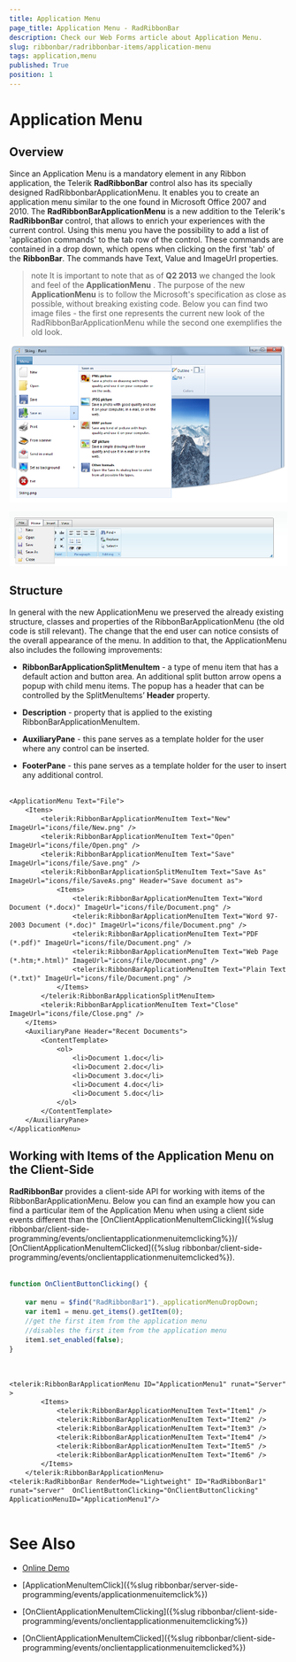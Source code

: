 ```yaml
---
title: Application Menu
page_title: Application Menu - RadRibbonBar
description: Check our Web Forms article about Application Menu.
slug: ribbonbar/radribbonbar-items/application-menu
tags: application,menu
published: True
position: 1
---
```


# Application Menu



## Overview

Since an Application Menu is a mandatory element in any Ribbon application, the Telerik **RadRibbonBar** control also has its specially designed RadRibbonbarApplicationMenu. It enables you to create an application menu similar to the one found in Microsoft Office 2007 and 2010. The **RadRibbonBarApplicationMenu** is a new addition to the Telerik's **RadRibbonBar** control, that allows to enrich your experiences with the current control. Using this menu you have the possibility to add a list of 'application commands' to the tab row of the control. These commands are contained in a drop down, which opens when clicking on the first 'tab' of the **RibbonBar**. The commands have Text, Value and ImageUrl properties.

>note It is important to note that as of **Q2 2013** we changed the look and feel of the **ApplicationMenu** . The purpose of the new **ApplicationMenu** is to follow the Microsoft's specification as close as possible, without breaking existing code. Below you can find two image files - the first one represents the current new look of the RadRibbonBarApplicationMenu while the second one exemplifies the old look.
>


![ribbonbar-applicationmenu](images/ribbonbar-applicationmenu.png)

![RadRibbonBar Application Menu](images/ribbonbar_applicationmenu.png)

## Structure

In general with the new ApplicationMenu we preserved the already existing structure, classes and properties of the RibbonBarApplicationMenu (the old code is still relevant). The change that the end user can notice consists of the overall appearance of the menu. In addition to that, the ApplicationMenu also includes the following improvements:

* **RibbonBarApplicationSplitMenuItem** - a type of menu item that has a default action and button area. An additional split button arrow opens a popup with child menu items. The popup has a header that can be controlled by the SplitMenuItems’ **Header** property.

* **Description** - property that is applied to the existing RibbonBarApplicationMenuItem.

* **AuxiliaryPane** - this pane serves as a template holder for the user where any control can be inserted.

* **FooterPane** - this pane serves as a template holder for the user to insert any additional control.

````ASPNET

<ApplicationMenu Text="File">
	<Items>
		<telerik:RibbonBarApplicationMenuItem Text="New" ImageUrl="icons/file/New.png" />
		<telerik:RibbonBarApplicationMenuItem Text="Open" ImageUrl="icons/file/Open.png" />
		<telerik:RibbonBarApplicationMenuItem Text="Save" ImageUrl="icons/file/Save.png" />
		<telerik:RibbonBarApplicationSplitMenuItem Text="Save As" ImageUrl="icons/file/SaveAs.png" Header="Save document as">
            <Items>
		        <telerik:RibbonBarApplicationMenuItem Text="Word Document (*.docx)" ImageUrl="icons/file/Document.png" />
		        <telerik:RibbonBarApplicationMenuItem Text="Word 97-2003 Document (*.doc)" ImageUrl="icons/file/Document.png" />
		        <telerik:RibbonBarApplicationMenuItem Text="PDF (*.pdf)" ImageUrl="icons/file/Document.png" />
		        <telerik:RibbonBarApplicationMenuItem Text="Web Page (*.htm;*.html)" ImageUrl="icons/file/Document.png" />
		        <telerik:RibbonBarApplicationMenuItem Text="Plain Text (*.txt)" ImageUrl="icons/file/Document.png" />
            </Items>
		</telerik:RibbonBarApplicationSplitMenuItem>
		<telerik:RibbonBarApplicationMenuItem Text="Close" ImageUrl="icons/file/Close.png" />
	</Items>
    <AuxiliaryPane Header="Recent Documents">
        <ContentTemplate>
            <ol>
                <li>Document 1.doc</li>
                <li>Document 2.doc</li>
                <li>Document 3.doc</li>
                <li>Document 4.doc</li>
                <li>Document 5.doc</li>
            </ol>
        </ContentTemplate>
	</AuxiliaryPane>
</ApplicationMenu>

````



## Working with Items of the Application Menu on the Client-Side

**RadRibbonBar** provides a client-side API for working with items of the RibbonBarApplicationMenu. Below you can find an example how you can find a particular item of the Application Menu when using a client side events different than the [OnClientApplicationMenuItemClicking]({%slug ribbonbar/client-side-programming/events/onclientapplicationmenuitemclicking%})/ [OnClientApplicationMenuItemClicked]({%slug ribbonbar/client-side-programming/events/onclientapplicationmenuitemclicked%}).

````JavaScript
	
function OnClientButtonClicking() {

	var menu = $find("RadRibbonBar1")._applicationMenuDropDown;
	var item1 = menu.get_items().getItem(0);
	//get the first item from the application menu
	//disables the first item from the application menu
	item1.set_enabled(false);
}
	
````



````ASPNET

<telerik:RibbonBarApplicationMenu ID="ApplicationMenu1" runat="Server" >
		<Items>
			<telerik:RibbonBarApplicationMenuItem Text="Item1" />
			<telerik:RibbonBarApplicationMenuItem Text="Item2" />
			<telerik:RibbonBarApplicationMenuItem Text="Item3" />
			<telerik:RibbonBarApplicationMenuItem Text="Item4" />
			<telerik:RibbonBarApplicationMenuItem Text="Item5" />
			<telerik:RibbonBarApplicationMenuItem Text="Item6" />
		</Items>
	</telerik:RibbonBarApplicationMenu>
<telerik:RadRibbonBar RenderMode="Lightweight" ID="RadRibbonBar1" runat="server"  OnClientButtonClicking="OnClientButtonClicking" ApplicationMenuID="ApplicationMenu1"/>
	
````



# See Also

 * [Online Demo](https://demos.telerik.com/aspnet-ajax/ribbonbar/examples/applicationmenu/defaultcs.aspx)

 * [ApplicationMenuItemClick]({%slug ribbonbar/server-side-programming/events/applicationmenuitemclick%})

 * [OnClientApplicationMenuItemClicking]({%slug ribbonbar/client-side-programming/events/onclientapplicationmenuitemclicking%})

 * [OnClientApplicationMenuItemClicked]({%slug ribbonbar/client-side-programming/events/onclientapplicationmenuitemclicked%})
